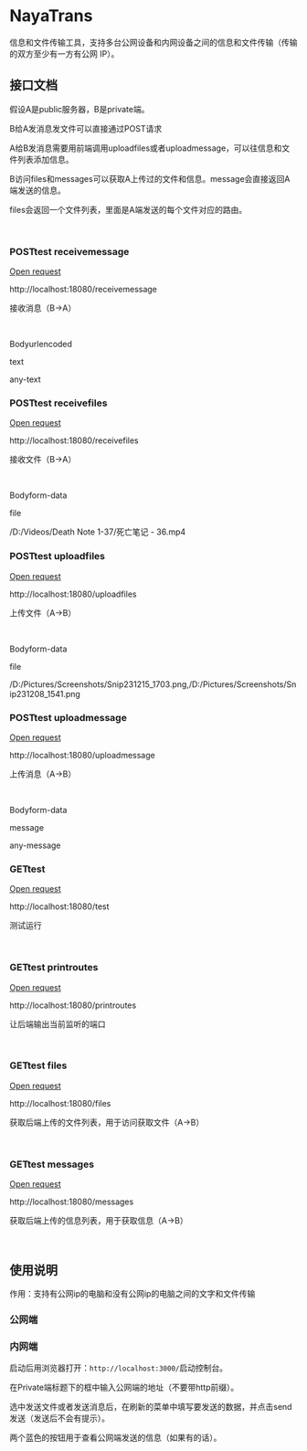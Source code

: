 # NayaTrans

信息和文件传输工具，支持多台公网设备和内网设备之间的信息和文件传输（传输的双方至少有一方有公网 IP）。

## 接口文档

假设A是public服务器，B是private端。

B给A发消息发文件可以直接通过POST请求

A给B发消息需要用前端调用uploadfiles或者uploadmessage，可以往信息和文件列表添加信息。

B访问files和messages可以获取A上传过的文件和信息。message会直接返回A端发送的信息。

files会返回一个文件列表，里面是A端发送的每个文件对应的路由。

﻿

### POSTtest receivemessage

[Open request](https://desktop.postman.com/?desktopVersion=10.21.0&userId=25418993&teamId=0)

http://localhost:18080/receivemessage

接收消息（B->A）

﻿

Bodyurlencoded

text

any-text

### POSTtest receivefiles

[Open request](https://desktop.postman.com/?desktopVersion=10.21.0&userId=25418993&teamId=0)

http://localhost:18080/receivefiles

接收文件（B->A）

﻿

Bodyform-data

file

/D:/Videos/Death Note 1-37/死亡笔记 - 36.mp4

### POSTtest uploadfiles

[Open request](https://desktop.postman.com/?desktopVersion=10.21.0&userId=25418993&teamId=0)

http://localhost:18080/uploadfiles

上传文件（A->B）

﻿

Bodyform-data

file

/D:/Pictures/Screenshots/Snip231215_1703.png,/D:/Pictures/Screenshots/Snip231208_1541.png

### POSTtest uploadmessage

[Open request](https://desktop.postman.com/?desktopVersion=10.21.0&userId=25418993&teamId=0)

http://localhost:18080/uploadmessage

上传消息（A->B）

﻿

Bodyform-data

message

any-message

### GETtest

[Open request](https://desktop.postman.com/?desktopVersion=10.21.0&userId=25418993&teamId=0)

http://localhost:18080/test

测试运行

﻿

### GETtest printroutes

[Open request](https://desktop.postman.com/?desktopVersion=10.21.0&userId=25418993&teamId=0)

http://localhost:18080/printroutes



让后端输出当前监听的端口

﻿

### GETtest files

[Open request](https://desktop.postman.com/?desktopVersion=10.21.0&userId=25418993&teamId=0)

http://localhost:18080/files



获取后端上传的文件列表，用于访问获取文件（A->B）

﻿

### GETtest messages

[Open request](https://desktop.postman.com/?desktopVersion=10.21.0&userId=25418993&teamId=0)

http://localhost:18080/messages



获取后端上传的信息列表，用于获取信息（A->B）

﻿

## 使用说明

作用：支持有公网ip的电脑和没有公网ip的电脑之间的文字和文件传输

### 公网端

### 内网端

启动后用浏览器打开：`http://localhost:3000/`启动控制台。

在Private端标题下的框中输入公网端的地址（不要带http前缀）。

选中发送文件或者发送消息后，在刷新的菜单中填写要发送的数据，并点击send发送（发送后不会有提示）。

两个蓝色的按钮用于查看公网端发送的信息（如果有的话）。

